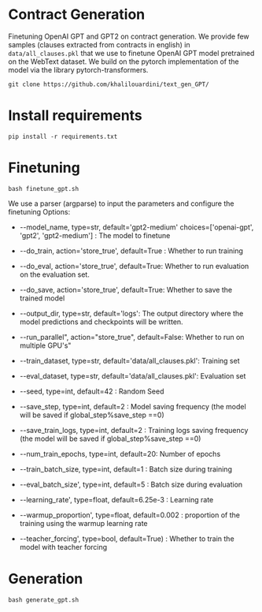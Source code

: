 # Contract Generation
Finetuning OpenAI GPT and GPT2 on contract generation. We provide few samples (clauses extracted from contracts in english) in ```data/all_clauses.pkl``` that we use to finetune OpenAI GPT model pretrained on the WebText dataset. We build on the pytorch implementation of the model via the library pytorch-transformers.

```
git clone https://github.com/khalilouardini/text_gen_GPT/
```

# Install requirements
```
pip install -r requirements.txt
```

# Finetuning
```
bash finetune_gpt.sh
```
We use a parser (argparse) to input the parameters and configure the finetuning
Options:
   * --model_name, type=str, default='gpt2-medium' choices=['openai-gpt', 'gpt2', 'gpt2-medium'] : The model to finetune
                        
   * --do_train, action='store_true', default=True : Whether to run training
   * --do_eval, action='store_true', default=True: Whether to run evaluation on the evaluation set.
   * --do_save, action='store_true', default=True: Whether to save the trained model
   * --output_dir, type=str, default='logs': The output directory where the model predictions and checkpoints will be written.
   * --run_parallel", action="store_true", default=False: Whether to run on multiple GPU's"
   * --train_dataset, type=str, default='data/all_clauses.pkl': Training set 
   * --eval_dataset, type=str, default='data/all_clauses.pkl': Evaluation set
   * --seed, type=int, default=42 : Random Seed
   * --save_step, type=int, default=2 : Model saving frequency (the model will be saved if global_step%save_step ==0)
   * --save_train_logs, type=int, default=2 : Training logs saving frequency (the model will be saved if global_step%save_step ==0)
   * --num_train_epochs, type=int, default=20: Number of epochs
   * --train_batch_size, type=int, default=1 : Batch size during training
   * --eval_batch_size', type=int, default=5 : Batch size during evaluation
   * --learning_rate', type=float, default=6.25e-3 : Learning rate
   * --warmup_proportion', type=float, default=0.002 : proportion of the training using the warmup learning rate
   * --teacher_forcing', type=bool, default=True) : Whether to train the model with teacher forcing

# Generation
```
bash generate_gpt.sh
```
